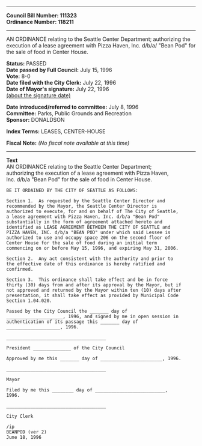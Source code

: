 * * * * *  
  
**Council Bill Number: [](#h0)[](#h2)111323**   
**Ordinance Number: 118211**  
  
* * * * *  
  
AN ORDINANCE relating to the Seattle Center Department; authorizing the execution of a lease agreement with Pizza Haven, Inc. d/b/a/ "Bean Pod" for the sale of food in Center House.  
  
**Status:** PASSED   
**Date passed by Full Council:** July 15, 1996   
**Vote:** 8-0   
**Date filed with the City Clerk:** July 22, 1996   
**Date of Mayor's signature:** July 22, 1996   
[(about the signature date)](/~public/approvaldate.htm)   
  
  
**Date introduced/referred to committee:** July 8, 1996   
**Committee:** Parks, Public Grounds and Recreation   
**Sponsor:** DONALDSON   
  
**Index Terms:** LEASES, CENTER-HOUSE  
  
**Fiscal Note:** *(No fiscal note available at this time)*  
  
* * * * *  
  
**Text**  
    AN ORDINANCE relating to the Seattle Center Department;  
    authorizing the execution of a lease agreement with Pizza Haven,  
    Inc. d/b/a "Bean Pod" for the sale of food in Center House.  
  
    BE IT ORDAINED BY THE CITY OF SEATTLE AS FOLLOWS:  
  
    Section 1.  As requested by the Seattle Center Director and  
    recommended by the Mayor, the Seattle Center Director is  
    authorized to execute, for and on behalf of The City of Seattle,  
    a lease agreement with Pizza Haven, Inc. d/b/a "Bean Pod"  
    substantially in the form of agreement attached hereto and  
    identified as LEASE AGREEMENT BETWEEN THE CITY OF SEATTLE and  
    PIZZA HAVEN, INC. d/b/a "BEAN POD" under which said Lessee is  
    authorized to use and occupy space 206 on the second floor of  
    Center House for the sale of food during an initial term  
    commencing on or before May 15, 1996, and expiring May 31, 2006.  
  
    Section 2.  Any act consistent with the authority and prior to  
    the effective date of this ordinance is hereby ratified and  
    confirmed.  
  
    Section 3.  This ordinance shall take effect and be in force  
    thirty (30) days from and after its approval by the Mayor, but if  
    not approved and returned by the Mayor within ten (10) days after  
    presentation, it shall take effect as provided by Municipal Code  
    Section 1.04.020.  
  
    Passed by the City Council the _______ day of  
    _____________________, 1996, and signed by me in open session in  
    authentication of its passage this _______ day of  
    ____________________, 1996.  
  
    _____________________________________  
  
    President ______________ of the City Council  
  
    Approved by me this _______ day of _______________________, 1996.  
  
    _____________________________________  
  
    Mayor  
  
    Filed by me this ________ day of __________________________,  
    1996.  
  
    _____________________________________  
  
    City Clerk  
  
    /ip  
    BEANPOD (ver 2)  
    June 18, 1996  
